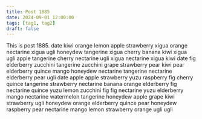 ```yaml
---
title: Post 1885
date: 2024-09-01 12:00:00
tags: [tag1, tag2]
draft: false
---
```

This is post 1885.
date
kiwi
orange
lemon
apple
strawberry
xigua
orange
nectarine
xigua
ugli
honeydew
tangerine
xigua
cherry
banana
kiwi
xigua
ugli
apple
tangerine
cherry
nectarine
ugli
xigua
nectarine
xigua
kiwi
date
fig
elderberry
zucchini
tangerine
zucchini
grape
strawberry
pear
kiwi
pear
elderberry
quince
mango
honeydew
nectarine
tangerine
nectarine
elderberry
pear
ugli
date
apple
apple
strawberry
yuzu
raspberry
fig
cherry
quince
tangerine
strawberry
nectarine
banana
orange
elderberry
fig
nectarine
quince
yuzu
lemon
zucchini
fig
fig
nectarine
yuzu
elderberry
mango
nectarine
watermelon
tangerine
honeydew
apple
grape
kiwi
strawberry
ugli
honeydew
orange
elderberry
quince
pear
honeydew
raspberry
pear
nectarine
mango
lemon
strawberry
orange
ugli
ugli
